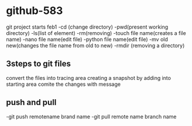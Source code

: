 # github-583
git project starts feb1
-cd (change directory)
-pwd(present working directory)
-ls(list of element)
-rm(removing)
-touch file name(creates a file name)
-nano file name(edit file)
-python file name(edit file)
-mv old new(changes the file name from old to new)
-rmdir (removing a directory)
## 3steps to git files
convert the files into tracing area
creating a snapshot by adding into starting area
comite the changes with message
## push and pull
-git push remotename brand name
-git pull remote name branch name
